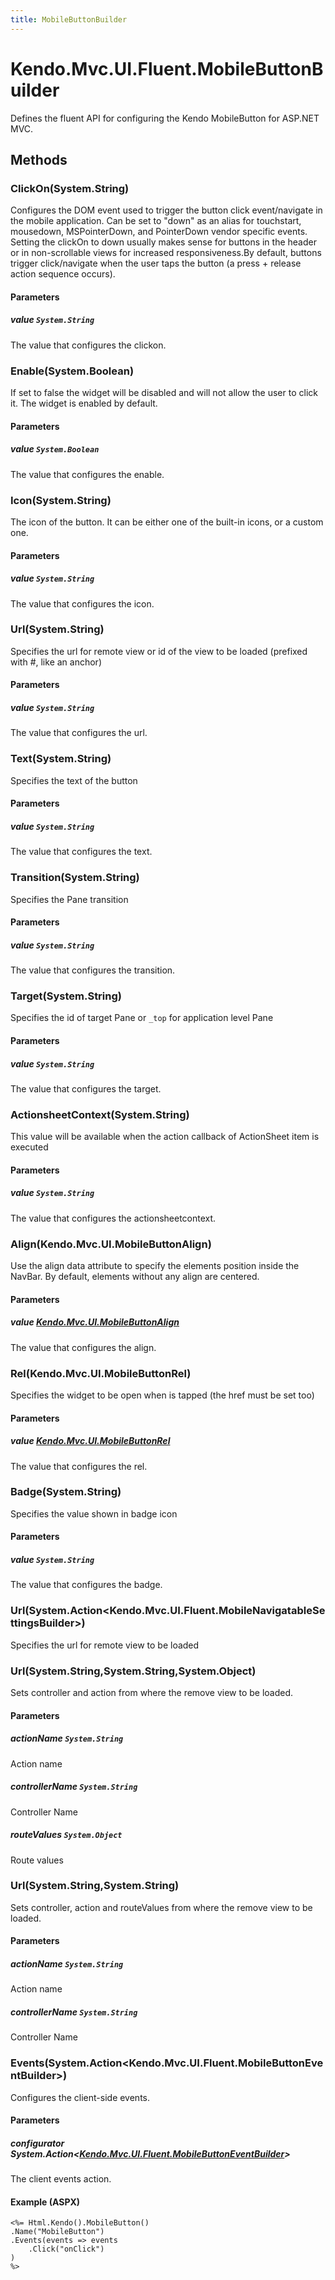 ```yaml
---
title: MobileButtonBuilder
---
```


# Kendo.Mvc.UI.Fluent.MobileButtonBuilder
Defines the fluent API for configuring the Kendo MobileButton for ASP.NET MVC.




## Methods


### ClickOn(System.String)
Configures the DOM event used to trigger the button click event/navigate in the mobile application. Can be set to "down" as an alias for touchstart, mousedown, MSPointerDown, and PointerDown vendor specific events.
            Setting the clickOn to down usually makes sense for buttons in the header or in non-scrollable views for increased responsiveness.By default, buttons trigger click/navigate when the user taps the button (a press + release action sequence occurs).


#### Parameters

##### value `System.String`
The value that configures the clickon.





### Enable(System.Boolean)
If set to false the widget will be disabled and will not allow the user to click it. The widget is enabled by default.


#### Parameters

##### value `System.Boolean`
The value that configures the enable.





### Icon(System.String)
The icon of the button. It can be either one of the built-in icons, or a custom one.


#### Parameters

##### value `System.String`
The value that configures the icon.





### Url(System.String)
Specifies the url for remote view or id of the view to be loaded (prefixed with #, like an anchor)


#### Parameters

##### value `System.String`
The value that configures the url.





### Text(System.String)
Specifies the text of the button


#### Parameters

##### value `System.String`
The value that configures the text.





### Transition(System.String)
Specifies the Pane transition


#### Parameters

##### value `System.String`
The value that configures the transition.





### Target(System.String)
Specifies the id of target Pane or `_top` for application level Pane


#### Parameters

##### value `System.String`
The value that configures the target.





### ActionsheetContext(System.String)
This value will be available when the action callback of ActionSheet item is executed


#### Parameters

##### value `System.String`
The value that configures the actionsheetcontext.





### Align(Kendo.Mvc.UI.MobileButtonAlign)
Use the align data attribute to specify the elements position inside the NavBar. By default, elements without any align are centered.


#### Parameters

##### value [Kendo.Mvc.UI.MobileButtonAlign](/api/aspnet-mvc/Kendo.Mvc.UI/MobileButtonAlign)
The value that configures the align.





### Rel(Kendo.Mvc.UI.MobileButtonRel)
Specifies the widget to be open when is tapped (the href must be set too)


#### Parameters

##### value [Kendo.Mvc.UI.MobileButtonRel](/api/aspnet-mvc/Kendo.Mvc.UI/MobileButtonRel)
The value that configures the rel.





### Badge(System.String)
Specifies the value shown in badge icon


#### Parameters

##### value `System.String`
The value that configures the badge.





### Url(System.Action\<Kendo.Mvc.UI.Fluent.MobileNavigatableSettingsBuilder\>)
Specifies the url for remote view to be loaded





### Url(System.String,System.String,System.Object)
Sets controller and action from where the remove view to be loaded.


#### Parameters

##### actionName `System.String`
Action name

##### controllerName `System.String`
Controller Name

##### routeValues `System.Object`
Route values





### Url(System.String,System.String)
Sets controller, action and routeValues from where the remove view to be loaded.


#### Parameters

##### actionName `System.String`
Action name

##### controllerName `System.String`
Controller Name





### Events(System.Action\<Kendo.Mvc.UI.Fluent.MobileButtonEventBuilder\>)
Configures the client-side events.


#### Parameters

##### configurator System.Action<[Kendo.Mvc.UI.Fluent.MobileButtonEventBuilder](/api/aspnet-mvc/Kendo.Mvc.UI.Fluent/MobileButtonEventBuilder)>
The client events action.




#### Example (ASPX)
    <%= Html.Kendo().MobileButton()
    .Name("MobileButton")
    .Events(events => events
        .Click("onClick")
    )
    %>



